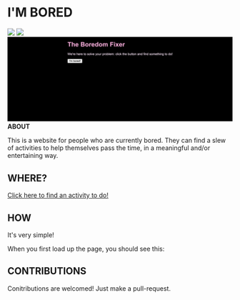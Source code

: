 # **I'M BORED**
<img src="https://img.shields.io/badge/MAJALIJU-creator-brightgreen">
<img src="https://img.shields.io/badge/phase1-project-blue">
<img src ="images/main-website.png")

## **ABOUT**
This is a website for people who are currently bored. They can find a slew of activities to help themselves pass the time, in a meaningful and/or entertaining way.

## **WHERE?**
[Click here to find an activity to do!](http://MAJALIJU.COM/im-bored)

## **HOW**
It's very simple! 

When you first load up the page, you should see this: 



## CONTRIBUTIONS
Conitributions are welcomed! Just make a pull-request.
